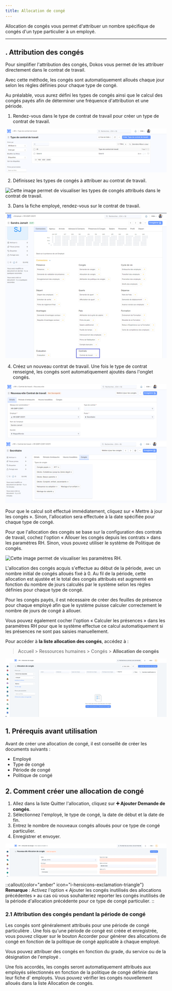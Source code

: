 ```yaml
---
title: Allocation de congé
---
```


Allocation de congés vous permet d'attribuer un nombre spécifique de congés d'un type particulier à un employé.

---

## . Attribution des congés

Pour simplifier l'attribution des congés, Dokos vous permet de les attribuer directement dans le contrat de travail.

Avec cette méthode, les congés sont automatiquement alloués chaque jour selon les règles définies pour chaque type de congé.

Au préalable, vous aurez défini les types de congés ainsi que le calcul des congés payés afin de déterminer une fréquence d'attribution et une période.

1. Rendez-vous dans le type de contrat de travail pour créer un type de contrat de travail.

![Cette image permet de visualiser le type de contrat de travail.](/type%20de%20contray%20.png)

2. Définissez les types de congés à attribuer au contrat de travail.

![Cette image permet de visualiser les types de congés attribués dans le contrat de travail.](/Cong%C3%A9s%20-%20Type%20de%20contrat%20.png)

3. Dans la fiche employé, rendez-vous sur le contrat de travail.

![Cette image permet de visualiser la zone du type de contrat dans la fiche employé.](/Contrat%20de%20travail.png)

4. Créez un nouveau contrat de travail. Une fois le type de contrat renseigné, les congés sont automatiquement ajoutés dans l'onglet congés.

![Cette image permet de visualiser un nouveau contrat pour l'employé.](/New%20contrat.png)![Cette image permet de visualiser les congés attribué à l'employé.](/Cong%C3%A9s%20attribu%C3%A9%20%C3%A0%20l'employ%C3%A9..png)

Pour que le calcul soit effectué immédiatement, cliquez sur « Mettre à jour les congés ». Sinon, l'allocation sera effectuée à la date spécifiée pour chaque type de congé.

Pour que l'allocation des congés se base sur la configuration des contrats de travail, cochez l'option « Allouer les congés depuis les contrats » dans les paramètres RH. Sinon, vous pouvez utiliser le système de Politique de congés.

![Cette image permet de visualiser les paramètres RH.](/Param%C3%A8tres%20RH.png)

L'allocation des congés acquis s'effectue au début de la période, avec un nombre initial de congés alloués fixé à 0. Au fil de la période, cette allocation est ajustée et le total des congés attribués est augmenté en fonction du nombre de jours calculés par le système selon les règles définies pour chaque type de congé.

Pour les congés payés, il est nécessaire de créer des feuilles de présence pour chaque employé afin que le système puisse calculer correctement le nombre de jours de congé à allouer.

Vous pouvez également cocher l'option « Calculer les présences » dans les paramètres RH pour que le système effectue ce calcul automatiquement si les présences ne sont pas saisies manuellement.

Pour accéder à **la liste allocation des congés**, accédez à :

> Accueil > Ressources humaines > Congés > **Allocation de congés**

![liste\_allocation\_de\_congés.png](/content/rh/leave-allocation/liste_allocation_de_conge%CC%81s.png)

## 1. Prérequis avant utilisation

Avant de créer une allocation de congé, il est conseillé de créer les documents suivants :

- Employé
- Type de congé
- Période de congé
- Politique de congé

## 2. Comment créer une allocation de congé

1. Allez dans la liste Quitter l'allocation, cliquez sur **➕ Ajouter Demande de congés**.
2. Sélectionnez l'employé, le type de congé, la date de début et la date de fin.
3. Entrez le nombre de nouveaux congés alloués pour ce type de congé particulier.
4. Enregistrer et envoyer.

![créer\_allocation\_de\_congés.png](/content/rh/leave-allocation/cre%CC%81er_allocation_de_conge%CC%81s.png)

::callout{color="amber" icon="i-heroicons-exclamation-triangle"}
**Remarque** : Activez l'option « Ajouter les congés inutilisés des allocations précédentes » au cas où vous souhaiteriez reporter les congés inutilisés de la période d'allocation précédente pour ce type de congé particulier.
::

### 2.1 Attribution des congés pendant la période de congé

Les congés sont généralement attribués pour une période de congé particulière . Une fois qu'une période de congé est créée et enregistrée, vous pouvez cliquer sur le bouton Accorder pour générer des allocations de congé en fonction de la politique de congé applicable à chaque employé.

Vous pouvez attribuer des congés en fonction du grade, du service ou de la désignation de l'employé .

Une fois accordés, les congés seront automatiquement attribués aux employés sélectionnés en fonction de la politique de congé définie dans leur fiche d' employés. Vous pouvez vérifier les congés nouvellement alloués dans la liste Allocation de congés.
